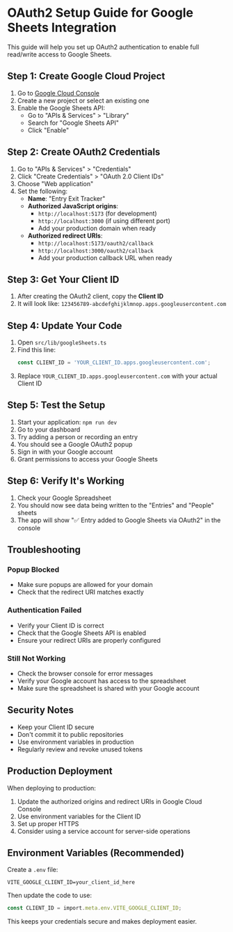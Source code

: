 # OAuth2 Setup Guide for Google Sheets Integration

This guide will help you set up OAuth2 authentication to enable full read/write access to Google Sheets.

## Step 1: Create Google Cloud Project

1. Go to [Google Cloud Console](https://console.cloud.google.com/)
2. Create a new project or select an existing one
3. Enable the Google Sheets API:
   - Go to "APIs & Services" > "Library"
   - Search for "Google Sheets API"
   - Click "Enable"

## Step 2: Create OAuth2 Credentials

1. Go to "APIs & Services" > "Credentials"
2. Click "Create Credentials" > "OAuth 2.0 Client IDs"
3. Choose "Web application"
4. Set the following:
   - **Name**: "Entry Exit Tracker"
   - **Authorized JavaScript origins**: 
     - `http://localhost:5173` (for development)
     - `http://localhost:3000` (if using different port)
     - Add your production domain when ready
   - **Authorized redirect URIs**:
     - `http://localhost:5173/oauth2/callback`
     - `http://localhost:3000/oauth2/callback`
     - Add your production callback URL when ready

## Step 3: Get Your Client ID

1. After creating the OAuth2 client, copy the **Client ID**
2. It will look like: `123456789-abcdefghijklmnop.apps.googleusercontent.com`

## Step 4: Update Your Code

1. Open `src/lib/googleSheets.ts`
2. Find this line:
   ```typescript
   const CLIENT_ID = 'YOUR_CLIENT_ID.apps.googleusercontent.com';
   ```
3. Replace `YOUR_CLIENT_ID.apps.googleusercontent.com` with your actual Client ID

## Step 5: Test the Setup

1. Start your application: `npm run dev`
2. Go to your dashboard
3. Try adding a person or recording an entry
4. You should see a Google OAuth2 popup
5. Sign in with your Google account
6. Grant permissions to access your Google Sheets

## Step 6: Verify It's Working

1. Check your Google Spreadsheet
2. You should now see data being written to the "Entries" and "People" sheets
3. The app will show "✅ Entry added to Google Sheets via OAuth2" in the console

## Troubleshooting

### Popup Blocked
- Make sure popups are allowed for your domain
- Check that the redirect URI matches exactly

### Authentication Failed
- Verify your Client ID is correct
- Check that the Google Sheets API is enabled
- Ensure your redirect URIs are properly configured

### Still Not Working
- Check the browser console for error messages
- Verify your Google account has access to the spreadsheet
- Make sure the spreadsheet is shared with your Google account

## Security Notes

- Keep your Client ID secure
- Don't commit it to public repositories
- Use environment variables in production
- Regularly review and revoke unused tokens

## Production Deployment

When deploying to production:

1. Update the authorized origins and redirect URIs in Google Cloud Console
2. Use environment variables for the Client ID
3. Set up proper HTTPS
4. Consider using a service account for server-side operations

## Environment Variables (Recommended)

Create a `.env` file:
```env
VITE_GOOGLE_CLIENT_ID=your_client_id_here
```

Then update the code to use:
```typescript
const CLIENT_ID = import.meta.env.VITE_GOOGLE_CLIENT_ID;
```

This keeps your credentials secure and makes deployment easier. 